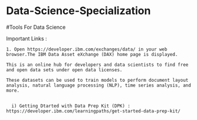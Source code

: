 # Data-Science-Specialization

#Tools For Data Science

Important Links :

    1. Open https://developer.ibm.com/exchanges/data/ in your web browser.The IBM Data Asset eXchange (DAX) home page is displayed. 
    
    This is an online hub for developers and data scientists to find free and open data sets under open data licenses. 
    
    These datasets can be used to train models to perform document layout analysis, natural language processing (NLP), time series analysis, and more.


      i) Getting Dtarted with Data Prep Kit (DPK) : https://developer.ibm.com/learningpaths/get-started-data-prep-kit/
